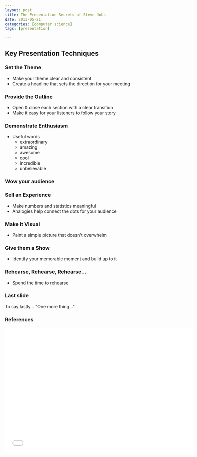```yaml
---
layout: post
title: The Presentation Secrets of Steve Jobs
date: 2013-05-21
categories: [computer science]
tags: [presentation]

---
```



## Key Presentation Techniques

### Set the Theme

* Make your theme clear and consistent
* Create a headline that sets the direction for your meeting

### Provide the Outline

* Open & close each section with a clear transition
* Make it easy for your listeners to follow your story

### Demonstrate Enthusiasm

* Useful words
	* extraordinary
	* amazing
	* awesome
	* cool
	* incredible
	* unbelievable
	
### Wow your audience

### Sell an Experience

* Make numbers and statistics meaningful
* Analogies help connect the dots for your audience

### Make it Visual

* Paint a simple picture that doesn't overwhelm

### Give them a Show

* Identify your memorable moment and build up to it

### Rehearse, Rehearse, Rehearse...

* Spend the time to rehearse

### Last slide
To say lastly... "One more thing..."


### References

<iframe width="600" height="400" src="//www.youtube.com/embed/k-zMRPZpvcw" frameborder="0" allowfullscreen></iframe>